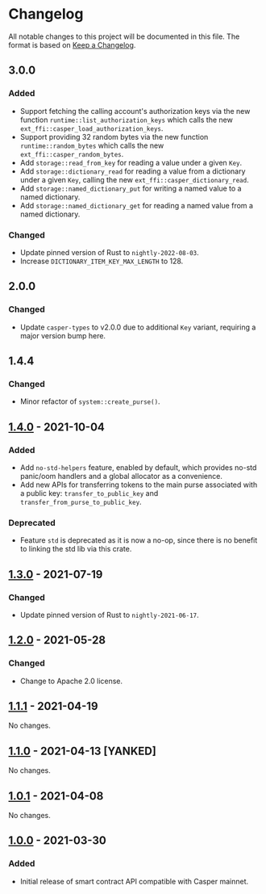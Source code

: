 # Changelog

All notable changes to this project will be documented in this file.  The format is based on [Keep a Changelog].

[comment]: <> (Added:      new features)
[comment]: <> (Changed:    changes in existing functionality)
[comment]: <> (Deprecated: soon-to-be removed features)
[comment]: <> (Removed:    now removed features)
[comment]: <> (Fixed:      any bug fixes)
[comment]: <> (Security:   in case of vulnerabilities)



## 3.0.0

### Added
* Support fetching the calling account's authorization keys via the new function `runtime::list_authorization_keys` which calls the new `ext_ffi::casper_load_authorization_keys`.
* Support providing 32 random bytes via the new function `runtime::random_bytes` which calls the new `ext_ffi::casper_random_bytes`.
* Add `storage::read_from_key` for reading a value under a given `Key`.
* Add `storage::dictionary_read` for reading a value from a dictionary under a given `Key`, calling the new `ext_ffi::casper_dictionary_read`.
* Add `storage::named_dictionary_put` for writing a named value to a named dictionary.
* Add `storage::named_dictionary_get` for reading a named value from a named dictionary.

### Changed
* Update pinned version of Rust to `nightly-2022-08-03`.
* Increase `DICTIONARY_ITEM_KEY_MAX_LENGTH` to 128.



## 2.0.0

### Changed
* Update `casper-types` to v2.0.0 due to additional `Key` variant, requiring a major version bump here.



## 1.4.4

### Changed
* Minor refactor of `system::create_purse()`.



## [1.4.0] - 2021-10-04

### Added
* Add `no-std-helpers` feature, enabled by default, which provides no-std panic/oom handlers and a global allocator as a convenience.
* Add new APIs for transferring tokens to the main purse associated with a public key: `transfer_to_public_key` and `transfer_from_purse_to_public_key`.

### Deprecated
* Feature `std` is deprecated as it is now a no-op, since there is no benefit to linking the std lib via this crate.



## [1.3.0] - 2021-07-19

### Changed
* Update pinned version of Rust to `nightly-2021-06-17`.



## [1.2.0] - 2021-05-28

### Changed
* Change to Apache 2.0 license.



## [1.1.1] - 2021-04-19

No changes.



## [1.1.0] - 2021-04-13 [YANKED]

No changes.



## [1.0.1] - 2021-04-08

No changes.



## [1.0.0] - 2021-03-30

### Added
* Initial release of smart contract API compatible with Casper mainnet.



[Keep a Changelog]: https://keepachangelog.com/en/1.0.0
[unreleased]: https://github.com/casper-network/casper-node/compare/v1.4.0...dev
[1.4.0]: https://github.com/casper-network/casper-node/compare/v1.3.0...v1.4.0
[1.3.0]: https://github.com/casper-network/casper-node/compare/v1.2.0...v1.3.0
[1.2.0]: https://github.com/casper-network/casper-node/compare/v1.1.1...v1.2.0
[1.1.1]: https://github.com/casper-network/casper-node/compare/v1.0.1...v1.1.1
[1.1.0]: https://github.com/casper-network/casper-node/compare/v1.0.1...v1.1.1
[1.0.1]: https://github.com/casper-network/casper-node/compare/v1.0.0...v1.0.1
[1.0.0]: https://github.com/casper-network/casper-node/releases/tag/v1.0.0
